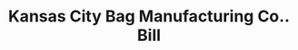 ---
doi: 10.7916/D8N88NSW
date_other: '1917'
date_other_textual: '1917'
form: printed ephemera
genre:
- Invoices
name:
- Kansas City Bag Manufacturing Co.
object_in_context_url: https://biggert.cul.columbia.edu/items/view/ave_biggert_00691
subject_hierarchical_geographic:
- Kansas City, Missouri, United States
subject_name:
- Kansas City Bag Manufacturing Co.
title: Kansas City Bag Manufacturing Co.. Bill
sort_title: Kansas City Bag Manufacturing Co.. Bill
call_number: ave_biggert_00691
coordinates:
- 39.099722222222226,-94.57833333333333
pid: ave_biggert_00691
identifiers: ave_biggert_00691
thumbnail: https://derivativo-2.library.columbia.edu/iiif/2/ldpd:345495/full/!256,256/0/native.jpg
permalink: "/biggert/ave_biggert_00691/"
layout: iiif-image-page
---